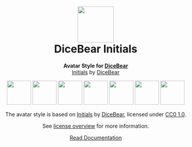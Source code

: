 <h1 align="center"><img src="https://www.dicebear.com/logo-readme.svg" width="96" /> <br />DiceBear Initials</h1>
<p align="center">
  <strong>Avatar Style for <a href="https://www.dicebear.com/">DiceBear</a></strong><br />
  <a href="https://www.dicebear.com">Initials</a> by <a href="https://www.dicebear.com">DiceBear</a>
</p>

<p align="center">
  <img src="https://api.dicebear.com/5.x/initials/svg?seed=Mimi" width="64" />
  <img src="https://api.dicebear.com/5.x/initials/svg?seed=Sasha" width="64" />
  <img src="https://api.dicebear.com/5.x/initials/svg?seed=Lilly" width="64" />
  <img src="https://api.dicebear.com/5.x/initials/svg?seed=Tigger" width="64" />
  <img src="https://api.dicebear.com/5.x/initials/svg?seed=Bella" width="64" />
  <img src="https://api.dicebear.com/5.x/initials/svg?seed=Zoe" width="64" />
  <img src="https://api.dicebear.com/5.x/initials/svg?seed=Kitty" width="64" />
</p>

<p align="center">
  The avatar style is based on <a href="https://www.dicebear.com">Initials</a> by
  <a href="https://www.dicebear.com">DiceBear</a>, licensed under
  <a href="https://creativecommons.org/publicdomain/zero/1.0/">CC0 1.0</a>.
</p>
<p align="center">
  See <a href="https://www.dicebear.com/licenses">license overview</a> for more information.
</p>

<p align="center">
  <a href="https://www.dicebear.com/styles/initials">
    Read Documentation
  </a>
</p>
